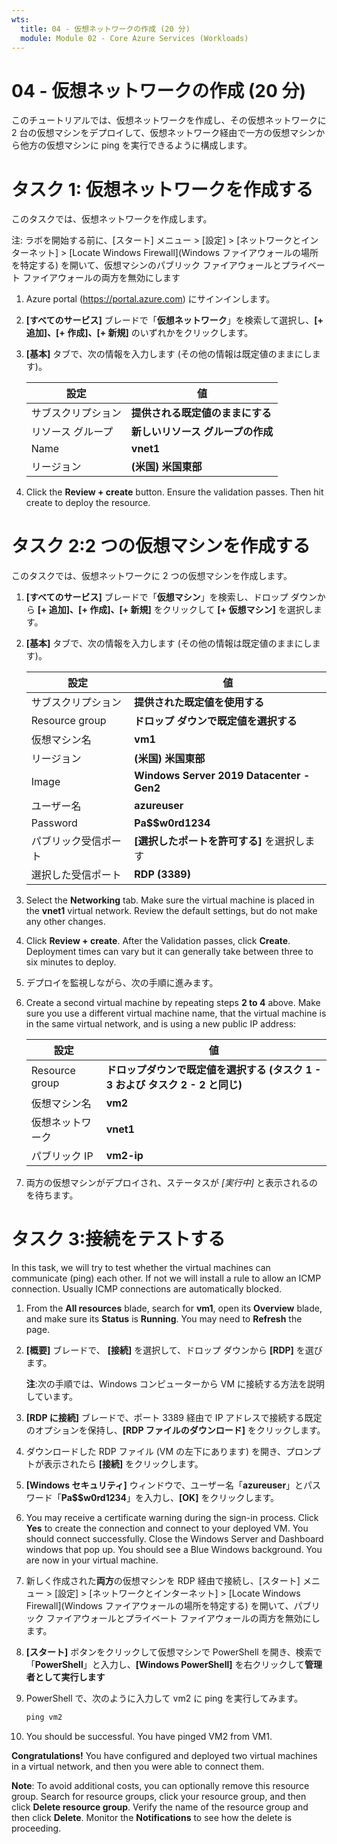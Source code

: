 ```yaml
---
wts:
  title: 04 - 仮想ネットワークの作成 (20 分)
  module: Module 02 - Core Azure Services (Workloads)
---
```

# <a name="04---create-a-virtual-network-20-min"></a>04 - 仮想ネットワークの作成 (20 分)

このチュートリアルでは、仮想ネットワークを作成し、その仮想ネットワークに 2 台の仮想マシンをデプロイして、仮想ネットワーク経由で一方の仮想マシンから他方の仮想マシンに ping を実行できるように構成します。

# <a name="task-1-create-a-virtual-network"></a>タスク 1: 仮想ネットワークを作成する 

このタスクでは、仮想ネットワークを作成します。 

注: ラボを開始する前に、[スタート] メニュー > [設定] > [ネットワークとインターネット] > [Locate Windows Firewall]\(Windows ファイアウォールの場所を特定する\) を開いて、仮想マシンのパブリック ファイアウォールとプライベート ファイアウォールの両方を無効にします

1. Azure portal (<a href="https://portal.azure.com" target="_blank"><span style="color: #0066cc;" color="#0066cc">https://portal.azure.com</span></a>) にサインインします。

2. **[すべてのサービス]** ブレードで「**仮想ネットワーク**」を検索して選択し、**[+ 追加]、[+ 作成]、[+ 新規]** のいずれかをクリックします。 

3. **[基本]** タブで、次の情報を入力します (その他の情報は既定値のままにします)。

    | 設定 | 値 | 
    | --- | --- |
    | サブスクリプション | **提供される既定値のままにする** |
    | リソース グループ | **新しいリソース グループの作成** |
    | Name | **vnet1** |
    | リージョン | **(米国) 米国東部** |
    
   
4. Click the <bpt id="p1">**</bpt>Review + create<ept id="p1">**</ept> button. Ensure the validation passes. Then hit create to deploy the resource.


# <a name="task-2-create-two-virtual-machines"></a>タスク 2:2 つの仮想マシンを作成する

このタスクでは、仮想ネットワークに 2 つの仮想マシンを作成します。 

1. **[すべてのサービス]** ブレードで「**仮想マシン**」を検索し、ドロップ ダウンから **[+ 追加]、[+ 作成]、[+ 新規]** をクリックして **[+ 仮想マシン]** を選択します。 

2. **[基本]** タブで、次の情報を入力します (その他の情報は既定値のままにします)。

   | 設定 | 値 | 
   | --- | --- |
   | サブスクリプション | **提供された既定値を使用する** |
   | Resource group |  **ドロップ ダウンで既定値を選択する** |
   | 仮想マシン名 | **vm1**|
   | リージョン | **(米国) 米国東部** |
   | Image | **Windows Server 2019 Datacenter - Gen2** |
   | ユーザー名| **azureuser** |
   | Password| **Pa$$w0rd1234** |
   | パブリック受信ポート| **[選択したポートを許可する]** を選択します  |
   | 選択した受信ポート| **RDP (3389)** |
   

3. Select the <bpt id="p1">**</bpt>Networking<ept id="p1">**</ept> tab. Make sure the virtual machine is placed in the <bpt id="p2">**</bpt>vnet1<ept id="p2">**</ept> virtual network. Review the default settings, but do not make any other changes. 

4. Click <bpt id="p1">**</bpt>Review + create<ept id="p1">**</ept>. After the Validation passes, click <bpt id="p1">**</bpt>Create<ept id="p1">**</ept>. Deployment times can vary but it can generally take between three to six minutes to deploy.

5. デプロイを監視しながら、次の手順に進みます。 

6. Create a second virtual machine by repeating steps <bpt id="p1">**</bpt>2 to 4<ept id="p1">**</ept> above. Make sure you use a different virtual machine name, that the virtual machine is in the same virtual network, and is using a new public IP address:

    | 設定 | 値 |
    | --- | --- |
    | Resource group | **ドロップダウンで既定値を選択する (タスク 1 - 3 および タスク 2 - 2 と同じ)** |
    | 仮想マシン名 |  **vm2** |
    | 仮想ネットワーク | **vnet1** |
    | パブリック IP | **vm2-ip** |

7. 両方の仮想マシンがデプロイされ、ステータスが *[実行中]* と表示されるのを待ちます。

# <a name="task-3-test-the-connection"></a>タスク 3:接続をテストする 

In this task, we will try to test whether the virtual machines can communicate (ping) each other. If not we will install a rule to allow an ICMP connection. Usually ICMP connections are automatically blocked.

1. From the <bpt id="p1">**</bpt>All resources<ept id="p1">**</ept> blade, search for <bpt id="p2">**</bpt>vm1<ept id="p2">**</ept>, open its <bpt id="p3">**</bpt>Overview<ept id="p3">**</ept> blade, and make sure its <bpt id="p4">**</bpt>Status<ept id="p4">**</ept> is <bpt id="p5">**</bpt>Running<ept id="p5">**</ept>. You may need to <bpt id="p1">**</bpt>Refresh<ept id="p1">**</ept> the page.

2. **[概要]** ブレードで、 **[接続]** を選択して、ドロップ ダウンから **[RDP]** を選びます。

    **注**:次の手順では、Windows コンピューターから VM に接続する方法を説明しています。 

3. **[RDP に接続]** ブレードで、ポート 3389 経由で IP アドレスで接続する既定のオプションを保持し、**[RDP ファイルのダウンロード]** をクリックします。

4. ダウンロードした RDP ファイル (VM の左下にあります) を開き、プロンプトが表示されたら **[接続]** をクリックします。 

5. **[Windows セキュリティ]** ウィンドウで、ユーザー名「**azureuser**」とパスワード「**Pa$$w0rd1234**」を入力し、**[OK]** をクリックします。

6. You may receive a certificate warning during the sign-in process. Click <bpt id="p1">**</bpt>Yes<ept id="p1">**</ept> to create the connection and connect to your deployed VM. You should connect successfully. Close the Windows Server and Dashboard windows that pop up. You should see a Blue Windows background. You are now in your virtual machine.

7. 新しく作成された**両方**の仮想マシンを RDP 経由で接続し、[スタート] メニュー > [設定] > [ネットワークとインターネット] > [Locate Windows Firewall]\(Windows ファイアウォールの場所を特定する\) を開いて、パブリック ファイアウォールとプライベート ファイアウォールの両方を無効にします。

8. **[スタート]** ボタンをクリックして仮想マシンで PowerShell を開き、検索で「**PowerShell**」と入力し、**[Windows PowerShell]** を右クリックして**管理者として実行します**

9. PowerShell で、次のように入力して vm2 に ping を実行してみます。

   ```PowerShell
   ping vm2
   ```

 10. You should be successful. You have pinged VM2 from VM1.


<bpt id="p1">**</bpt>Congratulations!<ept id="p1">**</ept> You have configured and deployed two virtual machines in a virtual network, and then you were able to connect them.

<bpt id="p1">**</bpt>Note<ept id="p1">**</ept>: To avoid additional costs, you can optionally remove this resource group. Search for resource groups, click your resource group, and then click <bpt id="p1">**</bpt>Delete resource group<ept id="p1">**</ept>. Verify the name of the resource group and then click <bpt id="p1">**</bpt>Delete<ept id="p1">**</ept>. Monitor the <bpt id="p1">**</bpt>Notifications<ept id="p1">**</ept> to see how the delete is proceeding.
